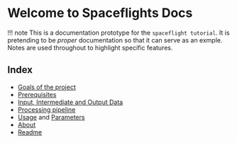 # Welcome to Spaceflights Docs

!!! note
    This is a documentation prototype for the `spaceflight tutorial`. It is pretending to be *proper* documentation so that it can serve as an exmple.
    Notes are used throughout to highlight specific features.



## Index

- [Goals of the project](goals)
- [Prerequisites](prerequisites)
- [Input, Intermediate and Output Data](data/_Data_overview)
- [Processing pipeline](pipelines/_Pipeline_overview)
- [Usage](usage) and [Parameters](parameters/data_science.md)
- [About](about)
- [Readme](README_copy)


